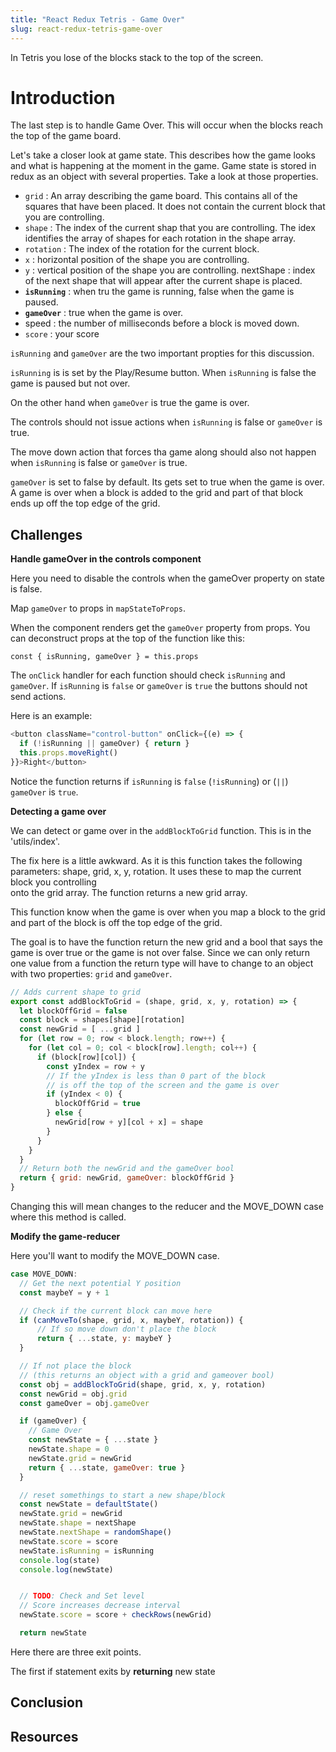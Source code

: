 ```yaml
---
title: "React Redux Tetris - Game Over"
slug: react-redux-tetris-game-over
---
```


In Tetris you lose of the blocks stack to the top of 
the screen. 

# Introduction 

The last step is to handle Game Over. This will occur 
when the blocks reach the top of the game board. 

Let's take a closer look at game state. This describes 
how the game looks and what is happening at the moment
in the game. Game state is stored in redux as an object 
with several properties. Take a look at those properties. 

- `grid` : An array describing the game board.
This contains all of the squares that have been placed.
It does not contain the current block that you are 
controlling. 
- `shape` : The index of the current shap that you are 
controlling. The idex identifies the array of shapes 
for each rotation in the shape array. 
- `rotation` : The index of the rotation for the 
current block. 
- `x` : horizontal position of the shape you are controlling. 
- `y` : vertical position of the shape you are controlling.
nextShape : index of the next shape that will appear after 
the current shape is placed. 
- **`isRunning`** : when tru the game is running, false when the 
game is paused. 
- **`gameOver`** : true when the game is over. 
- speed : the number of milliseconds before a block is 
moved down. 
- `score` : your score

`isRunning` and `gameOver` are the two important propties for 
this discussion. 

`isRunning` is is set by the Play/Resume button. When 
`isRunning` is false the game is paused but not over. 

On the other hand when `gameOver` is true the game is over. 

The controls should not issue actions when `isRunning` is
false or `gameOver` is true. 

The move down action that forces tha game along should also 
not happen when `isRunning` is false or `gameOver` is true.

`gameOver` is set to false by default. Its gets set to true 
when the game is over. A game is over when a block is 
added to the grid and part of that block ends up off the
top edge of the grid. 

## Challenges

**Handle gameOver in the controls component**

Here you need to disable the controls when the gameOver 
property on state is false. 

Map `gameOver` to props in `mapStateToProps`. 

When the component renders get the `gameOver` property
from props. You can deconstruct props at the top of the 
function like this: 

`const { isRunning, gameOver } = this.props`

The `onClick` handler for each function should check 
`isRunning` and `gameOver`. If `isRunning` is `false`
or `gameOver` is `true` the buttons should not send actions. 

Here is an example: 

```JavaScript
<button className="control-button" onClick={(e) => {
  if (!isRunning || gameOver) { return }
  this.props.moveRight()
}}>Right</button>
```

Notice the function returns if `isRunning` is `false` 
(`!isRunning`) or (`||`) `gameOver` is `true`.

**Detecting a game over**

We can detect or game over in the `addBlockToGrid` 
function. This is in the 'utils/index'. 

The fix here is a little awkward. As it is this function 
takes the following parameters: shape, grid, x, y, rotation. 
It uses these to map the current block you controlling  
onto the grid array. The function returns a new grid array. 

This function know when the game is over when you map a
block to the grid and part of the block is off the top 
edge of the grid. 

The goal is to have the function return the new grid and 
a bool that says the game is over true or the game is not 
over false. Since we can only return one value from a 
function the return type will have to change to an object 
with two properties: `grid` and `gameOver`. 

```JavaScript
// Adds current shape to grid
export const addBlockToGrid = (shape, grid, x, y, rotation) => {
  let blockOffGrid = false
  const block = shapes[shape][rotation]
  const newGrid = [ ...grid ]
  for (let row = 0; row < block.length; row++) {
    for (let col = 0; col < block[row].length; col++) {
      if (block[row][col]) {
        const yIndex = row + y
        // If the yIndex is less than 0 part of the block
        // is off the top of the screen and the game is over
        if (yIndex < 0) {
          blockOffGrid = true
        } else {
          newGrid[row + y][col + x] = shape
        }
      }
    }
  }
  // Return both the newGrid and the gameOver bool                                                
  return { grid: newGrid, gameOver: blockOffGrid }
}
```

Changing this will mean changes to the reducer and the 
MOVE_DOWN case where this method is called. 

**Modify the game-reducer**

Here you'll want to modify the MOVE_DOWN case. 

```JavaScript
case MOVE_DOWN:
  // Get the next potential Y position
  const maybeY = y + 1

  // Check if the current block can move here
  if (canMoveTo(shape, grid, x, maybeY, rotation)) {
      // If so move down don't place the block
      return { ...state, y: maybeY }
  }

  // If not place the block
  // (this returns an object with a grid and gameover bool)
  const obj = addBlockToGrid(shape, grid, x, y, rotation)
  const newGrid = obj.grid
  const gameOver = obj.gameOver

  if (gameOver) {
    // Game Over
    const newState = { ...state }
    newState.shape = 0
    newState.grid = newGrid
    return { ...state, gameOver: true }
  }

  // reset somethings to start a new shape/block
  const newState = defaultState()
  newState.grid = newGrid
  newState.shape = nextShape
  newState.nextShape = randomShape()
  newState.score = score
  newState.isRunning = isRunning
  console.log(state)
  console.log(newState)


  // TODO: Check and Set level
  // Score increases decrease interval
  newState.score = score + checkRows(newGrid)

  return newState
```

Here there are three exit points. 

The first if statement exits by **returning** new state 

## Conclusion


## Resources

 
